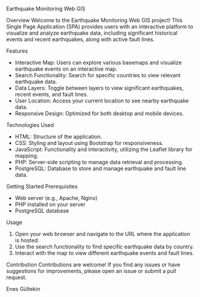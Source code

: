 Earthquake Monitoring Web GIS

Overview
Welcome to the Earthquake Monitoring Web GIS project! This Single Page Application (SPA) provides users with an interactive platform to visualize and analyze earthquake data, including significant historical events and recent earthquakes, along with active fault lines.

Features
  *  Interactive Map: Users can explore various basemaps and visualize earthquake events on an interactive map.
  * Search Functionality: Search for specific countries to view relevant earthquake data.
  * Data Layers: Toggle between layers to view significant earthquakes, recent events, and fault lines.
  * User Location: Access your current location to see nearby earthquake data.
  * Responsive Design: Optimized for both desktop and mobile devices.

Technologies Used
  * HTML: Structure of the application.
  * CSS: Styling and layout using Bootstrap for responsiveness.
  * JavaScript: Functionality and interactivity, utilizing the Leaflet library for mapping.
  * PHP: Server-side scripting to manage data retrieval and processing.
  * PostgreSQL: Database to store and manage earthquake and fault line data.

Getting Started
Prerequisites
  * Web server (e.g., Apache, Nginx)
  * PHP installed on your server
  * PostgreSQL database

Usage
1. Open your web browser and navigate to the URL where the application is hosted.
2. Use the search functionality to find specific earthquake data by country.
3. Interact with the map to view different earthquake events and fault lines.

Contribution
Contributions are welcome! If you find any issues or have suggestions for improvements, please open an issue or submit a pull request. 

Enes Gültekin

